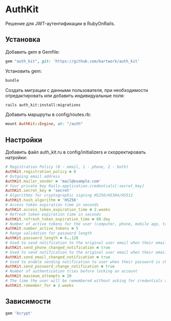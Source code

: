 # AuthKit
Решение для JWT-аутентификации в RubyOnRails.

## Установка
Добавить gem в Gemfile:
```ruby
gem "auth_kit", git: 'https://github.com/bartwork/auth_kit'
```
Установить gem:
```bash
bundle
```
Создать миграции с данными пользователя, при необходимости отредактировать или добавить индивидуальные поля:
```bash
rails auth_kit:install:migrations
```
Добавить маршруты в config/routes.rb:
```ruby
mount AuthKit::Engine, at: "/auth"
```

## Настройки
Добавить файл auth_kit.ru в config/initializers и скорректировать натройки:
```ruby
# Registration Policy (0 - email, 1 - phone, 2 - both)
AuthKit.registration_policy = 0
# Outgoing email address
AuthKit.mailer_sender = 'mail@example.com'
# Your private key Rails.application.credentials[:secret_key]
AuthKit.secret_key = 'secret'
# Algorithms for cryptographic signing HS256/HS384/HS512
AuthKit.hash_algorithm = 'HS256'
# Access token expiration time in seconds
AuthKit.access_token_expiration_time = 2.weeks
# Refresh token expiration time in seconds
AuthKit.refresh_token_expiration_time = 60.day
# Number of active tokens for the user (computer, phone, mobile app, tablet or other devices)
AuthKit.number_active_tokens = 5
# Range validation for password length
AuthKit.password_length = 6..128
# Used to send notification to the original user email when their email is changed.
AuthKit.send_phone_changed_notification = true
# Used to send notification to the original user email when their email is changed.
AuthKit.send_email_changed_notification = true
# Used to enable sending notification to user when their password is changed.
AuthKit.send_password_change_notification = true
# Number of authentication tries before locking an account
AuthKit.maximum_attempts = 20
# The time the user will be remembered without asking for credentials again.
AuthKit.remember_for = 2.weeks
```



## Зависимости
```ruby
gem 'bcrypt'
```


